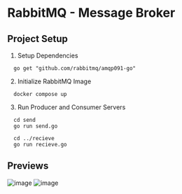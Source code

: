 # RabbitMQ - Message Broker

## Project Setup

1. Setup Dependencies
``` golang
  go get "github.com/rabbitmq/amqp091-go"
```
2. Initialize RabbitMQ Image
``` golang
  docker compose up
```
3. Run Producer and Consumer Servers
``` golang
  cd send
  go run send.go

  cd ../recieve
  go run recieve.go

```

## Previews
![image](https://github.com/user-attachments/assets/0492066a-48c3-46c1-98b6-235da4d8c4ad)
![image](https://github.com/user-attachments/assets/42fb880d-44e6-41b1-8506-751c4e62b5a7)
